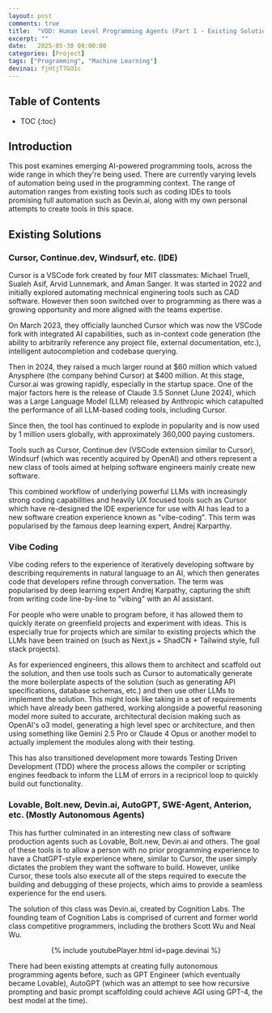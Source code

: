 ```yaml
---
layout: post
comments: true
title:  "VOD: Human Level Programming Agents (Part 1 - Existing Solutions)" # this could be a lot better
excerpt: ""
date:   2025-05-30 00:00:00
categories: [Project]
tags: ["Programming", "Machine Learning"]
devinai: fjHtjT7GO1c
---
```


## Table of Contents

* TOC
{:toc}

## Introduction

This post examines emerging AI-powered programming tools, across the wide
range in which they're being used.
There are currently varying levels of automation being used in the programming
context. The range of automation ranges from existing tools such as
coding IDEs to tools promising full automation such as Devin.ai, along with my own
personal attempts to create tools in this space.

## Existing Solutions

### Cursor, Continue.dev, Windsurf, etc. (IDE)

Cursor is a VSCode fork created by four MIT classmates: Michael Truell, Sualeh Asif,
Arvid Lunnemark, and Aman Sanger. It was started in 2022 and initially explored
automating mechnical enginering tools such as CAD software. However then soon
switched over to programming as there was a growing opportunity and more aligned
with the teams expertise.

On March 2023, they officially launched Cursor which was now the VSCode fork
with integrated AI capabilities, such as in-context code generation (the ability
to arbitrarily reference any project file, external documentation, etc.),
intelligent autocompletion and codebase querying.

Then in 2024, they raised a much larger round at $60 million which valued
Anysphere (the company behind Cursor) at $400 million.
At this stage, Cursor.ai was growing rapidly, especially in the startup space.
One of the major factors here is the release of Claude 3.5 Sonnet (June 2024),
which was a Large Language Model (LLM) released by Anthropic which catapulted the
performance of all LLM-based coding tools, including Cursor.

Since then, the tool has continued to explode in popularity and is now used by
1 million users globally, with approximately 360,000 paying customers.
<!--
https://taptwicedigital.com/stats/cursor
-->

<!-- ## References -->

Tools such as Cursor, Continue.dev (VSCode extension similar to Cursor), Windsurf
(which was recently acquired by OpenAI) and others represent a new class of tools
aimed at helping software engineers mainly create new software.

This combined workflow of underlying powerful LLMs with increasingly strong
coding capabilities and heavily UX focused tools such as Cursor which have
re-designed the IDE experience for use with AI has lead to a new software
creation experience known as "vibe-coding".
This term was popularised by the
famous deep learning expert, Andrej Karparthy.
<!--
https://x.com/karpathy/status/1886192184808149383?lang=en-GB
-->

### Vibe Coding

Vibe coding refers to the experience of iteratively developing software by describing requirements in natural language to an AI, which then generates code that developers refine through conversation. The term was popularised by deep learning expert Andrej Karpathy, capturing the shift from writing code line-by-line to "vibing" with an AI assistant.

For people who were unable to program before, it has allowed
them to quickly iterate on greenfield projects and experiment with ideas.
This is especially true for projects which are similar to existing projects
which the LLMs have been trained on (such as Next.js + ShadCN + Tailwind style,
full stack projects).

As for experienced engineers, this allows them to architect and scaffold out the solution,
and then use tools such as Cursor to automatically generate the more boilerplate aspects
of the solution (such as generating API specifications, database schemas, etc.) and then
use other LLMs to implement the solution. This might look like taking in a set of requirements
which have already been gathered, working alongside a powerful reasoning model more suited
to accurate, architectural decision making such as OpenAI's o3 model, generating a high
level spec or architecture, and then using something like Gemini 2.5 Pro or Claude 4 Opus
or another model to actually implement the modules along with their testing.

This has also transitioned development more towards Testing Driven Development (TDD) where
the process allows the compiler or scripting engines feedback to inform the LLM of errors
in a recipricol loop to quickly build out functionality.

### Lovable, Bolt.new, Devin.ai, AutoGPT, SWE-Agent, Anterion, etc. (Mostly Autonomous Agents)

This has further culminated in an interesting new class of software production
agents such as Lovable, Bolt.new, Devin.ai and others. The goal of these tools
is to allow a person with no prior programming experience to have a ChatGPT-style
experience where, similar to Cursor, the user simply dictates the problem they
want the software to build. However, unlike Cursor, these tools also execute all
of the steps required to execute the building and debugging of these projects,
which aims to provide a seamless experience for the end users.

The solution of this class was Devin.ai, created by Cognition Labs. The founding
team of Cognition Labs is comprised of current and former world class competitive
programmers, including the brothers Scott Wu and Neal Wu.

<div style="text-align: center;">
{% include youtubePlayer.html id=page.devinai %}
</div>

There had been existing attempts at creating fully autonomous programming agents
before, such as GPT Engineer (which eventually became Lovable), AutoGPT (which
was an attempt to see how recursive prompting and basic prompt scaffolding could
achieve AGI using GPT-4, the best model at the time).